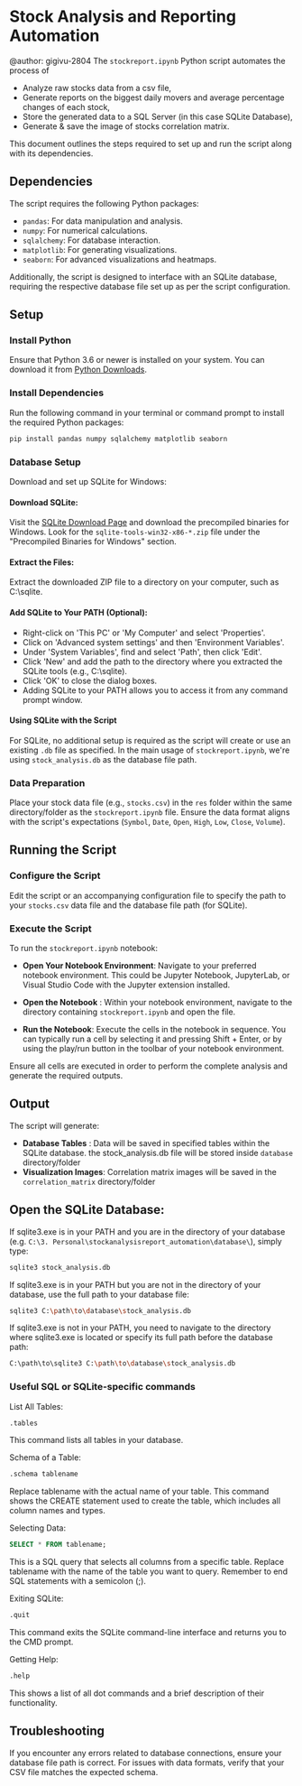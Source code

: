 # Stock Analysis and Reporting Automation
@author: gigivu-2804
The `stockreport.ipynb` Python script automates the process of 
- Analyze raw stocks data from a csv file,
- Generate reports on the biggest daily movers and average percentage changes of each stock,
- Store the generated data to a SQL Server (in this case SQLite Database), 
- Generate & save the image of stocks correlation matrix.

This document outlines the steps required to set up and run the script along with its dependencies.

## Dependencies

The script requires the following Python packages:
- `pandas`: For data manipulation and analysis.
- `numpy`: For numerical calculations.
- `sqlalchemy`: For database interaction.
- `matplotlib`: For generating visualizations.
- `seaborn`: For advanced visualizations and heatmaps.

Additionally, the script is designed to interface with an SQLite database, requiring the respective database file set up as per the script configuration.

## Setup

### Install Python

Ensure that Python 3.6 or newer is installed on your system. You can download it from [Python Downloads](https://www.python.org/downloads/).

### Install Dependencies

Run the following command in your terminal or command prompt to install the required Python packages:

```bash
pip install pandas numpy sqlalchemy matplotlib seaborn
```

### Database Setup
Download and set up SQLite for Windows:
#### Download SQLite: 
Visit the [SQLite Download Page](https://www.sqlite.org/download.html) and download the precompiled binaries for Windows. Look for the `sqlite-tools-win32-x86-*.zip` file under the "Precompiled Binaries for Windows" section.

#### Extract the Files: 
Extract the downloaded ZIP file to a directory on your computer, such as C:\sqlite.

#### Add SQLite to Your PATH (Optional):
- Right-click on 'This PC' or 'My Computer' and select 'Properties'.
- Click on 'Advanced system settings' and then 'Environment Variables'.
- Under 'System Variables', find and select 'Path', then click 'Edit'.
- Click 'New' and add the path to the directory where you extracted the SQLite tools (e.g., C:\sqlite).
- Click 'OK' to close the dialog boxes.
- Adding SQLite to your PATH allows you to access it from any command prompt window.

#### Using SQLite with the Script
For SQLite, no additional setup is required as the script will create or use an existing `.db` file as specified. In the main usage of `stockreport.ipynb`, we're using `stock_analysis.db` as the database file path.

### Data Preparation
Place your stock data file (e.g., `stocks.csv`) in the `res` folder within the same directory/folder as the `stockreport.ipynb` file. Ensure the data format aligns with the script's expectations (`Symbol`, `Date`, `Open`, `High`, `Low`, `Close`, `Volume`).


## Running the Script
### Configure the Script
Edit the script or an accompanying configuration file to specify the path to your `stocks.csv` data file and the database file path (for SQLite).

### Execute the Script
To run the `stockreport.ipynb` notebook:

- **Open Your Notebook Environment**: Navigate to your preferred notebook environment. This could be Jupyter Notebook, JupyterLab, or Visual Studio Code with the Jupyter extension installed.

- **Open the Notebook** : Within your notebook environment, navigate to the directory containing `stockreport.ipynb` and open the file.

- **Run the Notebook**: Execute the cells in the notebook in sequence. You can typically run a cell by selecting it and pressing Shift + Enter, or by using the play/run button in the toolbar of your notebook environment.

Ensure all cells are executed in order to perform the complete analysis and generate the required outputs.


## Output
The script will generate:

- **Database Tables** : Data will be saved in specified tables within the SQLite database. the stock_analysis.db file will be stored inside `database` directory/folder
- **Visualization Images**: Correlation matrix images will be saved in the `correlation_matrix` directory/folder

## Open the SQLite Database:

If sqlite3.exe is in your PATH and you are in the directory of your database (e.g. `C:\3. Personal\stockanalysisreport_automation\database\`), simply type:
```bash
sqlite3 stock_analysis.db
```

If sqlite3.exe is in your PATH but you are not in the directory of your database, use the full path to your database file:
```bash
sqlite3 C:\path\to\database\stock_analysis.db
```

If sqlite3.exe is not in your PATH, you need to navigate to the directory where sqlite3.exe is located or specify its full path before the database path:
```bash
C:\path\to\sqlite3 C:\path\to\database\stock_analysis.db
```

### Useful SQL or SQLite-specific commands
List All Tables:
```bash
.tables
```
This command lists all tables in your database.

Schema of a Table:
```bash
.schema tablename
```
Replace tablename with the actual name of your table. This command shows the CREATE statement used to create the table, which includes all column names and types.

Selecting Data:
```sql
SELECT * FROM tablename;
```
This is a SQL query that selects all columns from a specific table. Replace tablename with the name of the table you want to query. Remember to end SQL statements with a semicolon (;).

Exiting SQLite:
```bash
.quit
```
This command exits the SQLite command-line interface and returns you to the CMD prompt.

Getting Help:
```bash
.help
```
This shows a list of all dot commands and a brief description of their functionality.

## Troubleshooting
If you encounter any errors related to database connections, ensure your database file path is correct.
For issues with data formats, verify that your CSV file matches the expected schema.

